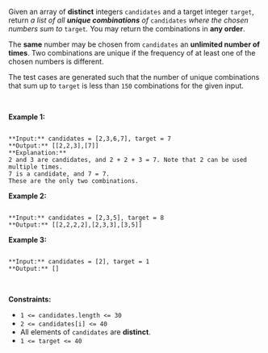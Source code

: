Given an array of **distinct** integers `candidates` and a target integer `target`, return *a list of all **unique combinations** of* `candidates` *where the chosen numbers sum to* `target`*.* You may return the combinations in **any order**.


The **same** number may be chosen from `candidates` an **unlimited number of times**. Two combinations are unique if the frequency of at least one of the chosen numbers is different.


The test cases are generated such that the number of unique combinations that sum up to `target` is less than `150` combinations for the given input.


 


**Example 1:**



```

**Input:** candidates = [2,3,6,7], target = 7
**Output:** [[2,2,3],[7]]
**Explanation:**
2 and 3 are candidates, and 2 + 2 + 3 = 7. Note that 2 can be used multiple times.
7 is a candidate, and 7 = 7.
These are the only two combinations.

```

**Example 2:**



```

**Input:** candidates = [2,3,5], target = 8
**Output:** [[2,2,2,2],[2,3,3],[3,5]]

```

**Example 3:**



```

**Input:** candidates = [2], target = 1
**Output:** []

```

 


**Constraints:**


* `1 <= candidates.length <= 30`
* `2 <= candidates[i] <= 40`
* All elements of `candidates` are **distinct**.
* `1 <= target <= 40`



